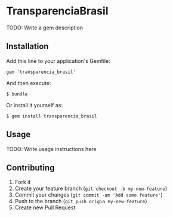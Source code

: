 # TransparenciaBrasil

TODO: Write a gem description

## Installation

Add this line to your application's Gemfile:

    gem 'transparencia_brasil'

And then execute:

    $ bundle

Or install it yourself as:

    $ gem install transparencia_brasil

## Usage

TODO: Write usage instructions here

## Contributing

1. Fork it
2. Create your feature branch (`git checkout -b my-new-feature`)
3. Commit your changes (`git commit -am 'Add some feature'`)
4. Push to the branch (`git push origin my-new-feature`)
5. Create new Pull Request
